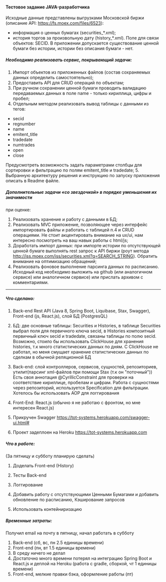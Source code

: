 #### Тестовое задание JAVA-разработчика
Исходные данные представлены выгрузками Московской биржи (описание API:
https://fs.moex.com/files/6523):
* информация о ценных бумагах (securities_*.xml);
* история торгов за произвольную дату (history_*.xml).
Поле для связи объектов: SECID. В приложении допускается существование
ценной бумаги без истории, истории без описания бумаги - нет.

##### Необходимо реализовать сервис, покрывающий задачи:
1. Импорт объектов из приложенных файлов (состав сохраняемых данных
определить самостоятельно);
2. Предоставить API для CRUD операций по объектам;
3. При ручном сохранении ценной бумаги проводить валидацию передаваемых
данных в поле name - только кириллица, цифры и пробел;
4. Отдельным методом реализовать вывод таблицы с данными из тегов:
* secid
* regnumber
* name
* emitent_title
* tradedate
* numtrades
* open
* close

Предусмотреть возможность задать параметрами столбцы для сортировки и
фильтрацию по полям emitent_title и tradedate;
5. Выбранную архитектуру решения и инструкцию по запуску приложения
описать в Readme файле.

##### Дополнительные задачи «со звездочкой» в порядке уменьшения их значимости
при оценке:
1. Реализовать хранение и работу с данными в БД;
2. Реализовать MVC приложение, позволяющее через интерфейс
импортировать файлы и работать с таблицей п.4 и CRUD операциями. Не
стоит акцентировать внимание на ux/ui, нам интересно посмотреть на ваш
навык работы с html/js;
3. Доработать импорт данных: при импорте истории по отсутствующей ценной
бумаге выполнять rest запрос к API биржи (роут метода
http://iss.moex.com/iss/securities.xml?q=SEARCH_STRING). Обратить
внимание на оптимизацию обращений;
4. Реализовать фоновое выполнение парсинга данных по расписанию.
Исходный код необходимо выложить на github (или аналогичном сервисе) или аналогичном сервисе) или
 прислать архивом с комментариями.

----------------------------

##### Что сделано:
1. Back-end Rest API (Java 8, Spring Boot, Liquibase, Stax, Swagger), Front-end (js, React.js), слой БД (PostgresQL)

2. БД: две основные таблицы: Securities и Histories, в таблице Securities выбрал поля для первичного ключа secid,
в Histories композитный первичный ключ secid и tradedate, связаны таблицы по полю secid. Возможно, стоило бы использовать 
ClickHouse для хранения histories, т.к много статистических данных по дням. С ClickHouse не работал, но меня смущает
хранение статистических данных по сделкам в обычной реляционной БД

3. Back-end: слой контроллеров, сервисов, сущностей, репозиториев, утилит(парсинг xml-файлов при помощи Stax (т.к он "поточный"))
Есть своя аннотация @CyrillicConstraint для проверки на соответствие кириллице, пробелам и цифрам. Работа с сущностями
через репозиторий, используется Specification для фильтрации. Хотелось бы использовать AOP для логгирования

4. Front-End: React.js (обычно я не работаю с фронтом, но мне интересен React.js)

5. Прикручен Swagger https://tot-systems.herokuapp.com/swagger-ui.html#

6. Проект задеплоен на Heroku https://tot-systems.herokuapp.com

##### Что в работе:
(За пятницу и субботу планирую сделать)
1. Доделать Front-end (History)

2. Тесты Back-end

3. Логгирование

3. Добавить работу с отсутствующими Ценными Бумагами и добавить обновление по расписанию, Кэширование запросов

4. Использовать контейниризацию

##### Временные затраты:
Получил email на почту в пятницу, начал работать в субботу
1. Back-end (сб, вс, пн 2.5 единицы времени)
2. Front-end (пн, вт 1.5 единицы времени)
3. В среду ничего не делал
4. Достаточно много времени потерял на интеграцию Spring Boot и React.js и деплой на Heroku (работа с gradle, сборкой, чт 1 единицы времени)
5. Front-end, мелкие правки бэка, оформление работы (пт)
